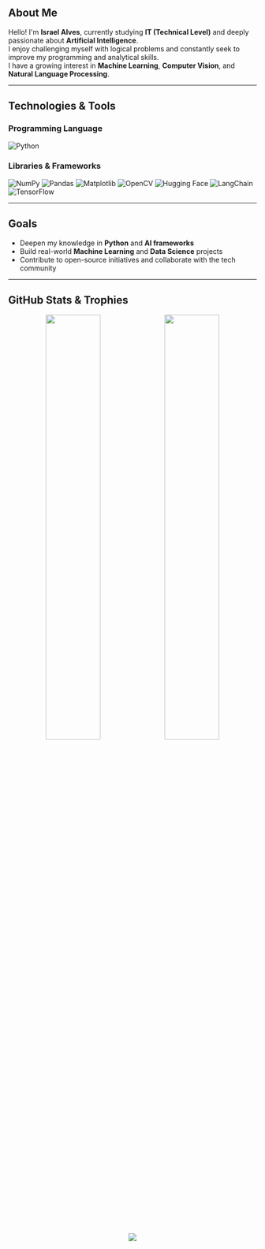## About Me

Hello! I'm **Israel Alves**, currently studying **IT (Technical Level)** and deeply passionate about **Artificial Intelligence**.  
I enjoy challenging myself with logical problems and constantly seek to improve my programming and analytical skills.  
I have a growing interest in **Machine Learning**, **Computer Vision**, and **Natural Language Processing**.

---

## Technologies & Tools

### Programming Language

<p>
  <img src="https://img.shields.io/badge/Python-3776AB?style=for-the-badge&logo=python&logoColor=white" alt="Python"/>
</p>

### Libraries & Frameworks

<p>
  <img src="https://img.shields.io/badge/NumPy-3776AB?style=for-the-badge&logo=numpy&logoColor=white" alt="NumPy"/>
  <img src="https://img.shields.io/badge/Pandas-3776AB?style=for-the-badge&logo=pandas&logoColor=white" alt="Pandas"/>
  <img src="https://img.shields.io/badge/Matplotlib-3776AB?style=for-the-badge&logo=matplotlib&logoColor=white" alt="Matplotlib"/>
  <img src="https://img.shields.io/badge/OpenCV-3776AB?style=for-the-badge&logo=opencv&logoColor=white" alt="OpenCV"/>
  <img src="https://img.shields.io/badge/HuggingFace-3776AB?style=for-the-badge&logo=huggingface&logoColor=white" alt="Hugging Face"/>
  <img src="https://img.shields.io/badge/Langchain-3776AB?style=for-the-badge&logoColor=white" alt="LangChain"/>
  <img src="https://img.shields.io/badge/TensorFlow-3776AB?style=for-the-badge&logo=tensorflow&logoColor=white" alt="TensorFlow"/>
</p>

---

## Goals

- Deepen my knowledge in **Python** and **AI frameworks**
- Build real-world **Machine Learning** and **Data Science** projects
- Contribute to open-source initiatives and collaborate with the tech community

---

## GitHub Stats & Trophies

<div align="center">
  <img src="https://github-readme-stats.vercel.app/api?username=Fcisraelalves&show_icons=true&theme=radical" width="47%" />
  <img src="https://github-readme-stats.vercel.app/api/top-langs/?username=Fcisraelalves&layout=compact&theme=radical" width="47%" />
</div>

<br>

<p align="center">
  <img src="https://github-profile-trophy.vercel.app/?username=Fcisraelalves&theme=radical&row=1&column=6&margin-w=10&margin-h=10" />
</p>
